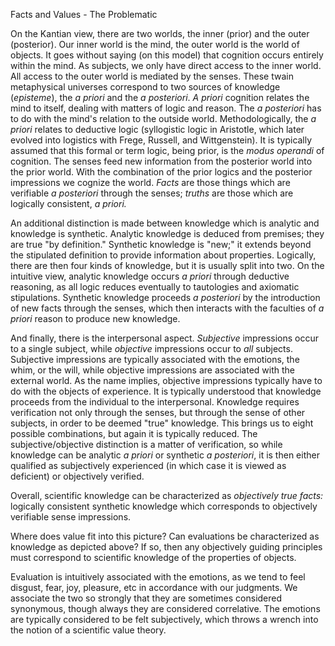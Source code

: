 <!----------------------------- cubething.dev -------------------------------->

Facts and Values - The Problematic

On the Kantian view, there are two worlds, the inner (prior) and the outer
(posterior). Our inner world is the mind, the outer world is the world of
objects. It goes without saying (on this model) that cognition occurs entirely
within the mind. As subjects, we only have direct access to the inner world. All
access to the outer world is mediated by the senses. These twain metaphysical
universes correspond to two sources of knowledge (_episteme_), the _a priori_
and the _a posteriori_. _A priori_ cognition relates the mind to itself, dealing
with matters of logic and reason. The _a posteriori_ has to do with the mind's
relation to the outside world. Methodologically, the _a priori_ relates to
deductive logic (syllogistic logic in Aristotle, which later evolved into
logistics with Frege, Russell, and Wittgenstein). It is typically assumed that
this formal or term logic, being prior, is the _modus operandi_ of cognition.
The senses feed new information from the posterior world into the prior world.
With the combination of the prior logics and the posterior impressions we
cognize the world. _Facts_ are those things which are verifiable _a posteriori_
through the senses; _truths_ are those which are logically consistent, _a
priori._

An additional distinction is made between knowledge which is analytic and
knowledge is synthetic. Analytic knowledge is deduced from premises; they are
true "by definition." Synthetic knowledge is "new;" it extends beyond the
stipulated definition to provide information about properties. Logically, there
are then four kinds of knowledge, but it is usually split into two. On the
intuitive view, analytic knowledge occurs _a priori_ through deductive
reasoning, as all logic reduces eventually to tautologies and axiomatic
stipulations. Synthetic knowledge proceeds _a posteriori_ by the introduction of
new facts through the senses, which then interacts with the faculties of _a
priori_ reason to produce new knowledge.

And finally, there is the interpersonal aspect. _Subjective_ impressions occur
to a single subject, while _objective_ impressions occur to _all_ subjects.
Subjective impressions are typically associated with the emotions, the whim, or
the will, while objective impressions are associated with the external world. As
the name implies, objective impressions typically have to do with the objects of
experience. It is typically understood that knowledge proceeds from the
individual to the interpersonal. Knowledge requires verification not only
through the senses, but through the sense of other subjects, in order to be
deemed "true" knowledge. This brings us to eight possible combinations, but
again it is typically reduced. The subjective/objective distinction is a matter
of verification, so while knowledge can be analytic _a priori_ or synthetic _a
posteriori_, it is then either qualified as subjectively experienced (in which
case it is viewed as deficient) or objectively verified.

Overall, scientific knowledge can be characterized as _objectively true facts:_
logically consistent synthetic knowledge which corresponds to objectively
verifiable sense impressions.

Where does value fit into this picture? Can evaluations be characterized as
knowledge as depicted above? If so, then any objectively guiding principles must
correspond to scientific knowledge of the properties of objects.

Evaluation is intuitively associated with the emotions, as we tend to feel
disgust, fear, joy, pleasure, etc in accordance with our judgments. We associate
the two so strongly that they are sometimes considered synonymous, though always
they are considered correlative. The emotions are typically considered to be
felt subjectively, which throws a wrench into the notion of a scientific value
theory.
